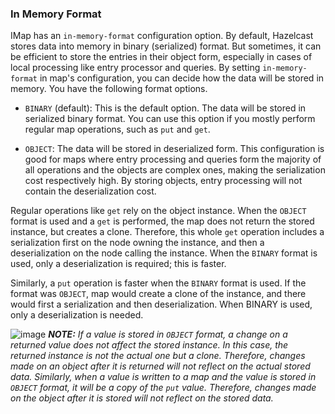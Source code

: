 



### In Memory Format

IMap has an `in-memory-format` configuration option. By default, Hazelcast stores data into memory in binary (serialized) format. But sometimes, it can be efficient to store the entries in their object form, especially in cases of local processing like entry processor and queries. By setting `in-memory-format` in map's configuration, you can decide how the data will be stored in memory. You have the following format options.

- `BINARY` (default): This is the default option. The data will be stored in serialized binary format. You can use this option if you mostly perform regular map operations, such as `put` and `get`.

- `OBJECT`: The data will be stored in deserialized form. This configuration is good for maps where entry processing and queries form the majority of all operations and the objects are complex ones, making the serialization cost respectively high. By storing objects, entry processing will not contain the deserialization cost.


Regular operations like `get` rely on the object instance. When the `OBJECT` format is used and a `get` is performed, the map does not return the stored instance, but creates a clone. Therefore, this whole `get` operation includes a serialization first on the node owning the instance, and then a deserialization on the node calling the instance. When the `BINARY` format is used, only a deserialization is required; this is faster.

Similarly, a `put` operation is faster when the `BINARY` format is used. If the format was `OBJECT`, map would create a clone of the instance, and there would first a serialization and then deserialization. When BINARY is used, only a deserialization is needed.


![image](images/NoteSmall.jpg) ***NOTE:*** *If a value is stored in `OBJECT` format, a change on a returned value does not affect the stored instance. In this case, the returned instance is not the actual one but a clone. Therefore, changes made on an object after it is returned will not reflect on the actual stored data. Similarly, when a value is written to a map and the value is stored in `OBJECT` format, it will be a copy of the `put` value. Therefore, changes made on the object after it is stored will not reflect on the stored data.*